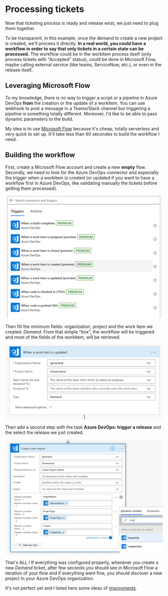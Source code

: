 # Processing tickets

Now that ticketing process is ready and release exist, we just need to plug them together.

To be transparent, in this example, once the demand to create a new project is created, we'll process it directly. **In a real world, you could have a workflow in order to say that only tickets in a certain state can be processed.** The workflow could be in the workitem process itself (only process tickets with "Accepted" status), could be done in Microsoft Flow, maybe calling external service (like teams, ServiceNow, etc.), or even in the release itself.

## Leveraging Microsoft Flow

To my knowledge, there is no way to trigger a script or a pipeline in Azure DevOps **from** the creation or the update of a workitem. You can use webhook to post a message in a Teams/Slack channel but triggering a pipeline is something totally different. Moreover, I'd like to be able to pass dynamic parameters to the build.

My idea is to use [Microsoft Flow](https://flow.microsoft.com) because it's cheap, totally serverless and very quick to set up. It'll take less than 60 secondes to build the workflow I need.

## Building the workflow

First, create a Microsoft Flow account and create a new **empty** flow. Secondly, we need to look for the Azure DevOps connector and especially the trigger when a workitem is created (or updated if you want to have a workflow first in Azure DevOps, like validating manually the tickets before getting them processed).

![Create trigger](./media/processing%201.png)

Then fill the minimum fields: organization, project and the work item we created: *Demand*. From that simple "box", the workflow will be triggered and most of the fields of the workitem, will be retrieved.

![Retrieve data](./media/processing%202.png)

Then add a second step with the task **Azure DevOps: trigger a release** and the select the release we just created.

![trigger release](./media/processing%203.png)

That's ALL ! If everything was configured properly, whenever you create a new *Demand* ticket, after few seconds you should see in Microsoft Flow a iteration of your flow and if everything went fine, you should discover a new project in your Azure DevOps organization.

It's not perfect yet and I listed here some ideas of [improvments](../improvments/readme.md).

